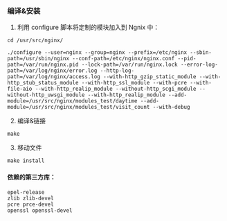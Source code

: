 ### 编译&安装
1. 利用 configure 脚本将定制的模块加入到 Ngnix 中：

`cd /usr/src/nginx/`

```
./configure --user=nginx --group=nginx --prefix=/etc/nginx --sbin-path=/usr/sbin/nginx --conf-path=/etc/nginx/nginx.conf --pid-path=/var/run/nginx.pid --lock-path=/var/run/nginx.lock --error-log-path=/var/log/nginx/error.log --http-log-path=/var/log/nginx/access.log --with-http_gzip_static_module --with-http_stub_status_module --with-http_ssl_module --with-pcre --with-file-aio --with-http_realip_module --without-http_scgi_module --without-http_uwsgi_module --with-http_realip_module --add-module=/usr/src/nginx/modules_test/daytime --add-module=/usr/src/nginx/modules_test/visit_count --with-debug
```

2. 编译&链接
```
make
```

3. 移动文件
```
make install
```


#### 依赖的第三方库：
```
epel-release
zlib zlib-devel 
pcre prce-devel 
openssl openssl-devel
```
